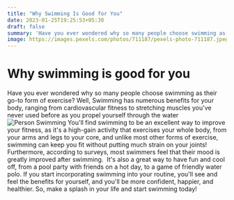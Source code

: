```yaml
---
title: "Why Swimming Is Good for You"
date: 2023-01-25T19:25:53+05:30
draft: false
summary: 'Have you ever wondered why so many people choose swimming as their go to form of exercise?'
image: https://images.pexels.com/photos/711187/pexels-photo-711187.jpeg?auto=compress&cs=tinysrgb&w=1260&h=750&dpr=1
---
```

# Why swimming is good for you
Have you ever wondered why so many people choose swimming as their go-to form of exercise?
Well, Swimming has numerous benefits for your body, ranging from cardiovascular fitness to stretching muscles you've never used before as you propel yourself through the water
![Person Swimming](https://images.pexels.com/photos/711187/pexels-photo-711187.jpeg?auto=compress&cs=tinysrgb&w=1260&h=750&dpr=1)
You'll find swimming to be an excellent way to improve your fitness, as it's a high-gain activity that exercises your whole body, from your arms and legs to your core, and unlike most other forms of exercise, swimming can keep you fit without putting much strain on your joints!
Furthermore, according to surveys, most swimmers feel that their mood is greatly improved after swimming. 
It's also a great way to have fun and cool off, from a pool party with friends on a hot day, to a game of friendly water polo.
If you start incorporating swimming into your routine, you'll see and feel the benefits for yourself, and you'll be more confident, happier, and healthier.
So, make a splash in your life and start swimming today!